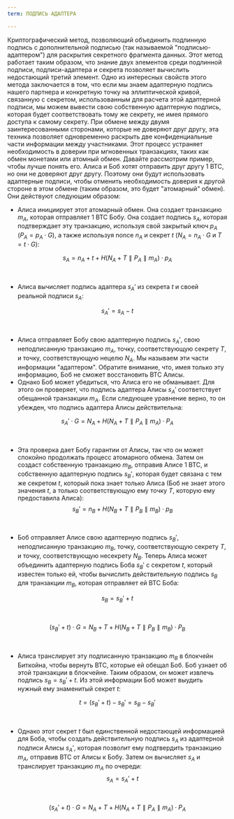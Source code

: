 ```yaml
---
term: ПОДПИСЬ АДАПТЕРА

---
```

Криптографический метод, позволяющий объединить подлинную подпись с дополнительной подписью (так называемой "подписью-адаптером") для раскрытия секретного фрагмента данных. Этот метод работает таким образом, что знание двух элементов среди подлинной подписи, подписи-адаптера и секрета позволяет вычислить недостающий третий элемент. Одно из интересных свойств этого метода заключается в том, что если мы знаем адаптерную подпись нашего партнера и конкретную точку на эллиптической кривой, связанную с секретом, использованным для расчета этой адаптерной подписи, мы можем вывести свою собственную адаптерную подпись, которая будет соответствовать тому же секрету, не имея прямого доступа к самому секрету. При обмене между двумя заинтересованными сторонами, которые не доверяют друг другу, эта техника позволяет одновременно раскрыть две конфиденциальные части информации между участниками. Этот процесс устраняет необходимость в доверии при мгновенных транзакциях, таких как обмен монетами или атомный обмен. Давайте рассмотрим пример, чтобы лучше понять его. Алиса и Боб хотят отправить друг другу 1 BTC, но они не доверяют друг другу. Поэтому они будут использовать адаптерные подписи, чтобы отменить необходимость доверия к другой стороне в этом обмене (таким образом, это будет "атомарный" обмен). Они действуют следующим образом:


- Алиса инициирует этот атомарный обмен. Она создает транзакцию $m_A$, которая отправляет 1 BTC Бобу. Она создает подпись $s_A$, которая подтверждает эту транзакцию, используя свой закрытый ключ $p_A$ ($P_A = p_A \cdot G$), а также используя nonce $n_A$ и секрет $t$ ($N_A = n_A \cdot G$ и $T = t \cdot G$):

$$s_A = n_A + t + H(N_A + T \parallel P_A \parallel m_A) \cdot p_A$$

&nbsp;


- Алиса вычисляет подпись адаптера $s_A'$ из секрета $t$ и своей реальной подписи $s_A$:

$$s_A' = s_A - t$$

&nbsp;


- Алиса отправляет Бобу свою адаптерную подпись $s_A'$, свою неподписанную транзакцию $m_A$, точку, соответствующую секрету $T$, и точку, соответствующую нецелю $N_A$. Мы называем эти части информации "адаптером". Обратите внимание, что, имея только эту информацию, Боб не сможет восстановить BTC Алисы.
- Однако Боб может убедиться, что Алиса его не обманывает. Для этого он проверяет, что подпись адаптера Алисы $s_A'$ соответствует обещанной транзакции $m_A$. Если следующее уравнение верно, то он убежден, что подпись адаптера Алисы действительна:

$$s_A' \cdot G = N_A + H(N_A + T \parallel P_A \parallel m_A) \cdot P_A$$

&nbsp;


- Эта проверка дает Бобу гарантии от Алисы, так что он может спокойно продолжать процесс атомарного обмена. Затем он создаст собственную транзакцию $m_B$, отправив Алисе 1 BTC, и собственную адаптерную подпись $s_B'$, которая будет связана с тем же секретом $t$, который пока знает только Алиса (Боб не знает этого значения $t$, а только соответствующую ему точку $T$, которую ему предоставила Алиса): $$s_B' = n_B + H(N_B + T \parallel P_B \parallel m_B) \cdot p_B$$

&nbsp;


- Боб отправляет Алисе свою адаптерную подпись $s_B'$, неподписанную транзакцию $m_B$, точку, соответствующую секрету $T$, и точку, соответствующую несекрету $N_B$. Теперь Алиса может объединить адаптерную подпись Боба $s_B'$ с секретом $t$, который известен только ей, чтобы вычислить действительную подпись $s_B$ для транзакции $m_B$, которая отправляет ей BTC Боба:

$$s_B = s_B' + t$$

&nbsp;

$$(s_B' + t)\cdot G = N_B + T + H(N_B + T \parallel P_B \parallel m_B)\cdot P_B$$

&nbsp;


- Алиса транслирует эту подписанную транзакцию $m_B$ в блокчейн Биткойна, чтобы вернуть BTC, которые ей обещал Боб. Боб узнает об этой транзакции в блокчейне. Таким образом, он может извлечь подпись $s_B = s_B' + t$. Из этой информации Боб может выудить нужный ему знаменитый секрет $t$:

$$t = (s_B' + t) - s_B' = s_B - s_B'$$

&nbsp;


- Однако этот секрет $t$ был единственной недостающей информацией для Боба, чтобы создать действительную подпись $s_A$ из адаптерной подписи Алисы $s_A'$, которая позволит ему подтвердить транзакцию $m_A$, отправив BTC от Алисы к Бобу. Затем он вычисляет $s_A$ и транслирует транзакцию $m_A$ по очереди: $$s_A = s_A' + t$$

&nbsp;

$$(s_A' + t)\cdot G = N_A + T + H(N_A + T \parallel P_A \parallel m_A) \cdot P_A$$